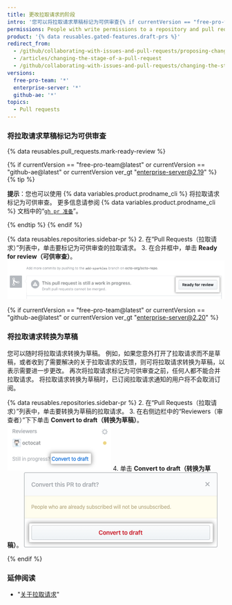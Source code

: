 ```yaml
---
title: 更改拉取请求的阶段
intro: '您可以将拉取请求草稿标记为可供审查{% if currentVersion == "free-pro-team@latest" or currentVersion == "github-ae@latest" or currentVersion ver_gt "enterprise-server@2.20" %} 或将拉取请求转换为草稿{% endif %}。'
permissions: People with write permissions to a repository and pull request authors can change the stage of a pull request.
product: '{% data reusables.gated-features.draft-prs %}'
redirect_from:
  - /github/collaborating-with-issues-and-pull-requests/proposing-changes-to-your-work-with-pull-requests/changing-the-stage-of-a-pull-request
  - /articles/changing-the-stage-of-a-pull-request
  - /github/collaborating-with-issues-and-pull-requests/changing-the-stage-of-a-pull-request
versions:
  free-pro-team: '*'
  enterprise-server: '*'
  github-ae: '*'
topics:
  - Pull requests
---
```


### 将拉取请求草稿标记为可供审查

{% data reusables.pull_requests.mark-ready-review %}

{% if currentVersion == "free-pro-team@latest" or currentVersion == "github-ae@latest" or currentVersion ver_gt "enterprise-server@2.19" %}
{% tip %}

**提示**：您也可以使用 {% data variables.product.prodname_cli %} 将拉取请求标记为可供审查。 更多信息请参阅 {% data variables.product.prodname_cli %} 文档中的“[`gh pr 准备`](https://cli.github.com/manual/gh_pr_ready)”。

{% endtip %}
{% endif %}

{% data reusables.repositories.sidebar-pr %}
2. 在“Pull Requests（拉取请求）”列表中，单击要标记为可供审查的拉取请求。
3. 在合并框中，单击 **Ready for review（可供审查）**。 ![可供审查按钮](/assets/images/help/pull_requests/ready-for-review-button.png)

{% if currentVersion == "free-pro-team@latest" or currentVersion == "github-ae@latest" or currentVersion ver_gt "enterprise-server@2.20" %}

### 将拉取请求转换为草稿

您可以随时将拉取请求转换为草稿。 例如，如果您意外打开了拉取请求而不是草稿，或者收到了需要解决的关于拉取请求的反馈，则可将拉取请求转换为草稿，以表示需要进一步更改。 再次将拉取请求标记为可供审查之前，任何人都不能合并拉取请求。 将拉取请求转换为草稿时，已订阅拉取请求通知的用户将不会取消订阅。

{% data reusables.repositories.sidebar-pr %}
2. 在“Pull Requests（拉取请求）”列表中，单击要转换为草稿的拉取请求。
3. 在右侧边栏中的“Reviewers（审查者）”下下单击 **Convert to draft（转换为草稿）**。 ![转换为草稿链接](/assets/images/help/pull_requests/convert-to-draft-link.png)
4. 单击 **Convert to draft（转换为草稿）**。 ![转换为草稿确认](/assets/images/help/pull_requests/convert-to-draft-dialog.png)

{% endif %}

### 延伸阅读

- "[关于拉取请求](/github/collaborating-with-issues-and-pull-requests/about-pull-requests)"
